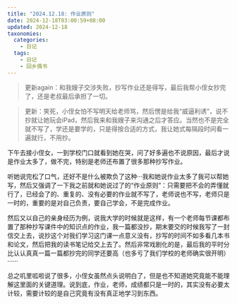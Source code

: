 ```yaml
---
title: "2024.12.18: 作业原则"
date: 2024-12-18T03:00:59+08:00
updated: 2024-12-18
taxonomies:
  categories:
    - 日记
  tags:
    - 日记
    - 回乡偶书
---
```


> 更新again：和我嫂子交涉失败，抄写作业还是得写，最后我帮小侄女抄完了，还是老叔最后承担了一切。

> 更新：笑死，小侄女怕不写明天给老师骂，然后愣是给我“威逼利诱”，说不抄就让她玩会iPad，然后我来和我嫂子来沟通之后才答应。当然也不是完全就不写了，学还是要学的，只是得按合适的方式，我让她式每隔段时间看一遍就行，不用抄。

下午去接小侄女，一到学校门口就看到她在哭，问了好多遍也不说原因，最后才说是作业太多了，做不完，特别是老师还布置了很多那种抄写作业。

听她说完松了口气，还好不是什么被欺负了这种···我和她说作业太多了我可以帮她写，然后又强调了一下我之前就和她说过了的“作业原则”：只需要把不会的弄懂就行了，已经会了的、重复的、没有必要的作业就不写了，老师说也不写，老师只是一时的，重要的是对自己负责，要自己学会，不是完成作业。

然后又以自己的亲身经历为例，说我大学的时候就是这样，有一个老师每节课都布置了那种抄写课件中的知识点的作业，我一篇都没抄，期末要交的时候我写了一封信交上去，说抄这个对我们学习这门课一点意义没有，抄写的时间不如多看几本书和论文，然后把我的读书笔记给交上去了。然后非常戏剧化的是，最后我的平时分比认认真真一篇一篇都抄完的同学还要高（也多亏了我们学校的老师确实很开明）······

总之叽里呱啦说了很多，小侄女虽然点头说明白了，但是也不知道她究竟能不能理解这里面的关键道理。说到底，作业，老师，成绩都只是一时的，其实没有必要太计较，需要计较的是自己究竟有没有真正地学习到东西。